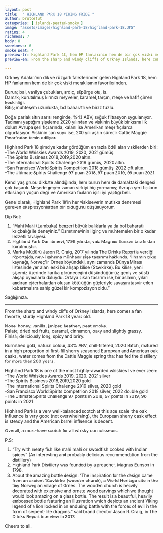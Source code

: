 ```yaml
---
layout: post
title:  " HIGHLAND PARK 18 VIKING PRIDE "
author: brutdefut
categories: [ islands-peated-smoky ]
image: "assets/images/highland-park-18/highland-park-18.JPG"
rating: 4
richness: 7
body: 8
sweetness: 6
smoke_peat: 4
preview-tr: Highland Park 18, hem HP fanlarının hem de bir çok viski meraklısının favorilerinden.             
preview-en: From the sharp and windy cliffs of Orkney Islands, here comes a fan favorite, Highland Park 18.         
     
---
```


Orkney Adaları’nın dik ve rüzgarlı falezlerinden gelen Highland Park 18, hem HP fanlarının hem de bir çok viski meraklısının favorilerinden.  

Burun; bal, vanilya çubukları, ardıç, süpürge otu, is.  
Damak; kurutulmuş kırmızı meyveler, karamel, tarçın, meşe ve hafif çimen keskinliği.  
Bitiş; muhteşem uzunlukta, bol baharatlı ve biraz tuzlu.  

Doğal parlak altın sarısı renginde, %43 ABV, soğuk filtrasyon uygulanıyor. Tadımını yaptığım şişeleme 2020 yılından ve viskinin büyük bir kısmı ilk dolum Avrupa şeri fıçılarında, kalanı ise Amerikan meşe fıçılarda olgunlaşıyor. Viskinin can suyu ise, 200 yılı aşkın süredir Cattie Maggie Pınarı’ndan temin ediliyor.  

Highland Park 18 şimdiye kadar gördüğüm en fazla ödül alan viskilerden biri:  
-The World Whiskies Awards 2019, 2020, 2021 gümüş.  
-The Spirits Business 2018,2019,2020 altın.  
-The International Spirits Challenge 2019 gümüş, 2020 altın.  
-San Francisco World Spirits Competition 2018 gümüş, 2022 çift altın.    
-The Ultimate Spirits Challenge 97 puan 2018, 97 puan 2019, 96 puan 2021.  

Kendi yaş grubu dikkate alındığında, hem burun hem de damaktaki dengesi çok başarılı. Meşede geçen zaman viskiyi hiç yormamış; Avrupa şeri fıçıların etkisi aşırı yoğun değil ve Amerikan fıçıların işini iyi yaptığı belli.    

Genel olarak, Highland Park 18’in her viskiseverin mutlaka denemesi gereken ekspresyonlardan biri olduğunu düşünüyorum.   

Dip Not:  
1. “Mahi Mahi (Lambuka) benzeri büyük balıklarla ya da bol baharatlı kılıçbalığı ile deneyiniz.” Damıtımevinin ilginç ve muhtemelen bir o kadar lezzetli tavsiyesi.  
2. Highland Park Damıtımevi, 1798 yılında, vaiz Magnus Eunson tarafından kurulmuştur.  
3. Marka Müdürü Jason R. Craig, 2017 yılında The Drinks Report’a verdiği röportajda, nev-i şahsına münhasır şişe tasarımı hakkında; “İlhamın çıkış kaynağı, Norveç'in Ornes köyündeki, aynı zamanda Dünya Mirası listesinde yer alan, eski bir ahşap kilise (Stavkirke). Bu kilise, yeni şişemiz üzerinde harika görüneceğini düşündüğümüz geniş ve süslü ahşap oymalarla doluydu. Ortaya çıkan tasarım ise, bir aslanın, yılanı andıran ejderhalardan oluşan kötülüğün güçleriyle savaşını tasvir eden kabartmalara sahip güzel bir kompozisyon oldu.”   

Sağlığınıza.         
   
-----------------------------------------------

<p id="english"></p>

From the sharp and windy cliffs of Orkney Islands, here comes a fan favorite, sturdy Highland Park 18 years old.  

Nose; honey, vanilla, juniper, heathery peat smoke.  
Palate; dried red fruits, caramel, cinnamon, oaky and slightly grassy.  
Finish; deliciously long, spicy and briny.  

Burnished gold, natural colour, 43% ABV, chill-filtered, 2020 Batch, matured in a high proportion of first-fill sherry seasoned European and American oak casks, water comes from the Cattie Maggie spring that has fed the distillery for more than 200 years.  

Highland Park 18 is one of the most highly-awarded whiskies I’ve ever seen:  
-The World Whiskies Awards 2019, 2020, 2021 silver  
-The Spirits Business 2018,2019,2020 gold  
-The International Spirits Challenge 2019 silver, 2020 gold  
-San Francisco World Spirits Competition 2018 silver, 2022 double gold    
-The Ultimate Spirits Challenge 97 points in 2018, 97 points in 2019, 96 points in 2021  

Highland Park is a very well-balanced scotch at this age scale; the oak influence is very good (not overwhelming), the European sherry cask effect is steady and the American barrel influence is decent.  

Overall, a must-have scotch for all whisky connoisseurs.      

P.S:  
1. “Try with meaty fish like mahi mahi or swordfish cooked with Indian spices” (An interesting and probably delicious recommendation from the distillery)  
2. Highland Park Distillery was founded by a preacher, Magnus Eunson in 1798.  
3. About the amazing bottle design: “The inspiration for the design came from an ancient ‘Stavkirke’ (wooden church), a World Heritage site in the tiny Norwegian village of Ornes. The wooden church is heavily decorated with extensive and ornate wood carvings which we thought would look amazing on a glass bottle. The result is a beautiful, heavily embossed bottle featuring an illustration which depicts an ancient Viking legend of a lion locked in an enduring battle with the forces of evil in the form of serpent-like dragons.” said brand director Jason R. Craig, in The Drinks Report interview in 2017.   

Cheers to all.  
      
